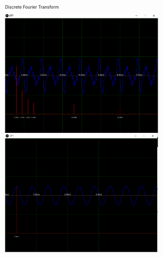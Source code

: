 Discrete Fourier Transform

![DFT_1](https://github.com/AchcarLucas/Engenharia-F-sica-USP-/blob/master/DFT/image/DFT.png)
![DFT_2](https://github.com/AchcarLucas/Engenharia-F-sica-USP-/blob/master/DFT/image/DFT_2.png?raw=true)
